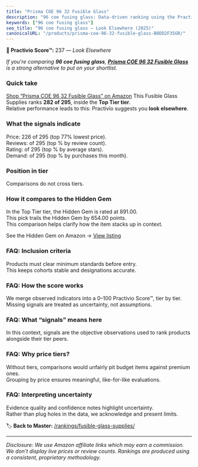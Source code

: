 ```yaml
---
title: "Prisma COE 96 32 Fusible Glass"
description: "96 coe fusing glass: Data-driven ranking using the Practivio Score™. Positioned by quality, value, demand, findability, momentum."
keywords: ["96 coe fusing glass"]
seo_title: "96 coe fusing glass — Look Elsewhere (2025)"
canonicalURL: "/products/prisma-coe-96-32-fusible-glass-B0DD2F35GR/"
---
```


**🚫 Practivio Score™:** 237 — _Look Elsewhere_


*If you're comparing **96 coe fusing glass**, **[Prisma COE 96 32 Fusible Glass](https://www.amazon.com/dp/B0DD2F35GR?tag=practivio-20)** is a strong alternative to put on your shortlist.*
### Quick take
[Shop “Prisma COE 96 32 Fusible Glass” on Amazon](https://www.amazon.com/dp/B0DD2F35GR?tag=practivio-20)
This Fusible Glass Supplies ranks **282 of 295**, inside the **Top Tier tier**.  
Relative performance leads to this: Practivio suggests you **look elsewhere**.

### What the signals indicate
Price: 226 of 295 (top 77% lowest price).  
Reviews:  of 295 (top % by review count).  
Rating:  of 295 (top % by average stars).  
Demand:  of 295 (top % by purchases this month).

### Position in tier
Comparisons do not cross tiers.

### How it compares to the Hidden Gem
In the Top Tier tier, the Hidden Gem is rated at 891.00.  
This pick trails the Hidden Gem by 654.00 points.  
This comparison helps clarify how the item stacks up in context.  

See the Hidden Gem on Amazon → [View listing](https://www.amazon.com/dp/B0C6T6NXD9?tag=practivio-20)

### FAQ: Inclusion criteria
Products must clear minimum standards before entry.  
This keeps cohorts stable and designations accurate.

### FAQ: How the score works
We merge observed indicators into a 0–100 Practivio Score™, tier by tier.  
Missing signals are treated as uncertainty, not assumptions.

### FAQ: What “signals” means here
In this context, signals are the objective observations used to rank products alongside their tier peers.

### FAQ: Why price tiers?
Without tiers, comparisons would unfairly pit budget items against premium ones.  
Grouping by price ensures meaningful, like-for-like evaluations.

### FAQ: Interpreting uncertainty
Evidence quality and confidence notes highlight uncertainty.  
Rather than plug holes in the data, we acknowledge and present limits.


🏷️ **Back to Master:** [/rankings/fusible-glass-supplies/](/rankings/fusible-glass-supplies/)

---
_Disclosure: We use Amazon affiliate links which may earn a commission. We don’t display live prices or review counts. Rankings are produced using a consistent, proprietary methodology._
